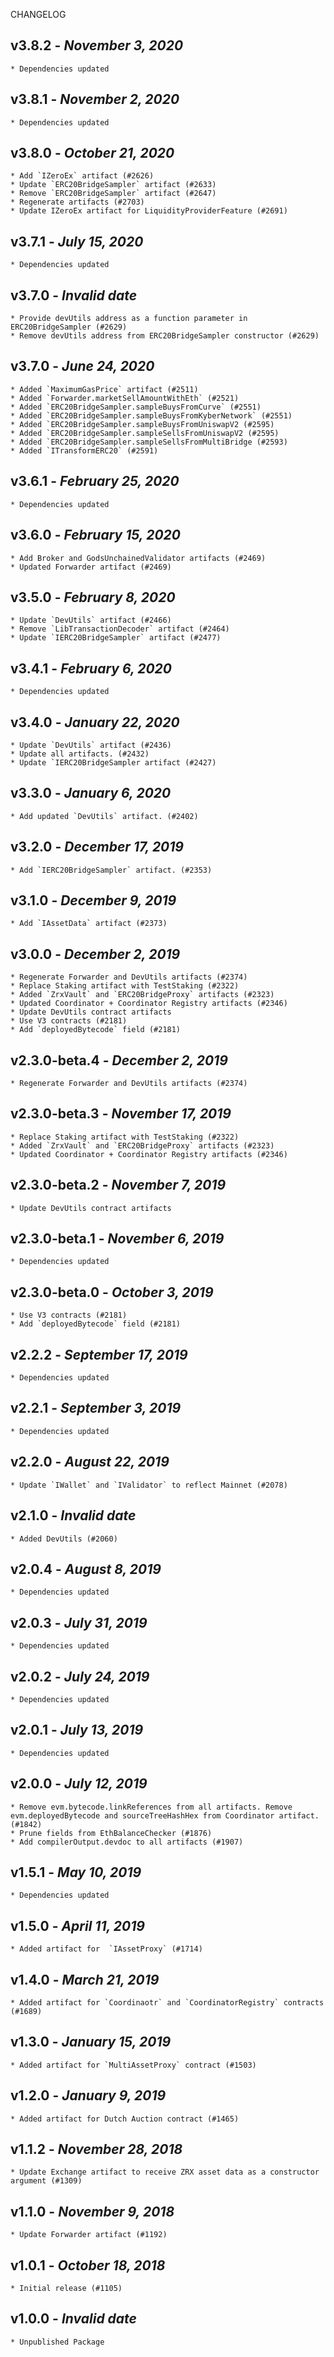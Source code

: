 <!--
changelogUtils.file is auto-generated using the monorepo-scripts package. Don't edit directly.
Edit the package's CHANGELOG.json file only.
-->

CHANGELOG

## v3.8.2 - _November 3, 2020_

    * Dependencies updated

## v3.8.1 - _November 2, 2020_

    * Dependencies updated

## v3.8.0 - _October 21, 2020_

    * Add `IZeroEx` artifact (#2626)
    * Update `ERC20BridgeSampler` artifact (#2633)
    * Remove `ERC20BridgeSampler` artifact (#2647)
    * Regenerate artifacts (#2703)
    * Update IZeroEx artifact for LiquidityProviderFeature (#2691)

## v3.7.1 - _July 15, 2020_

    * Dependencies updated

## v3.7.0 - _Invalid date_

    * Provide devUtils address as a function parameter in ERC20BridgeSampler (#2629)
    * Remove devUtils address from ERC20BridgeSampler constructor (#2629)

## v3.7.0 - _June 24, 2020_

    * Added `MaximumGasPrice` artifact (#2511)
    * Added `Forwarder.marketSellAmountWithEth` (#2521)
    * Added `ERC20BridgeSampler.sampleBuysFromCurve` (#2551)
    * Added `ERC20BridgeSampler.sampleBuysFromKyberNetwork` (#2551)
    * Added `ERC20BridgeSampler.sampleBuysFromUniswapV2 (#2595)
    * Added `ERC20BridgeSampler.sampleSellsFromUniswapV2 (#2595)
    * Added `ERC20BridgeSampler.sampleSellsFromMultiBridge (#2593)
    * Added `ITransformERC20` (#2591)

## v3.6.1 - _February 25, 2020_

    * Dependencies updated

## v3.6.0 - _February 15, 2020_

    * Add Broker and GodsUnchainedValidator artifacts (#2469)
    * Updated Forwarder artifact (#2469)

## v3.5.0 - _February 8, 2020_

    * Update `DevUtils` artifact (#2466)
    * Remove `LibTransactionDecoder` artifact (#2464)
    * Update `IERC20BridgeSampler` artifact (#2477)

## v3.4.1 - _February 6, 2020_

    * Dependencies updated

## v3.4.0 - _January 22, 2020_

    * Update `DevUtils` artifact (#2436)
    * Update all artifacts. (#2432)
    * Update `IERC20BridgeSampler artifact (#2427)

## v3.3.0 - _January 6, 2020_

    * Add updated `DevUtils` artifact. (#2402)

## v3.2.0 - _December 17, 2019_

    * Add `IERC20BridgeSampler` artifact. (#2353)

## v3.1.0 - _December 9, 2019_

    * Add `IAssetData` artifact (#2373)

## v3.0.0 - _December 2, 2019_

    * Regenerate Forwarder and DevUtils artifacts (#2374)
    * Replace Staking artifact with TestStaking (#2322)
    * Added `ZrxVault` and `ERC20BridgeProxy` artifacts (#2323)
    * Updated Coordinator + Coordinator Registry artifacts (#2346)
    * Update DevUtils contract artifacts
    * Use V3 contracts (#2181)
    * Add `deployedBytecode` field (#2181)

## v2.3.0-beta.4 - _December 2, 2019_

    * Regenerate Forwarder and DevUtils artifacts (#2374)

## v2.3.0-beta.3 - _November 17, 2019_

    * Replace Staking artifact with TestStaking (#2322)
    * Added `ZrxVault` and `ERC20BridgeProxy` artifacts (#2323)
    * Updated Coordinator + Coordinator Registry artifacts (#2346)

## v2.3.0-beta.2 - _November 7, 2019_

    * Update DevUtils contract artifacts

## v2.3.0-beta.1 - _November 6, 2019_

    * Dependencies updated

## v2.3.0-beta.0 - _October 3, 2019_

    * Use V3 contracts (#2181)
    * Add `deployedBytecode` field (#2181)

## v2.2.2 - _September 17, 2019_

    * Dependencies updated

## v2.2.1 - _September 3, 2019_

    * Dependencies updated

## v2.2.0 - _August 22, 2019_

    * Update `IWallet` and `IValidator` to reflect Mainnet (#2078)

## v2.1.0 - _Invalid date_

    * Added DevUtils (#2060)

## v2.0.4 - _August 8, 2019_

    * Dependencies updated

## v2.0.3 - _July 31, 2019_

    * Dependencies updated

## v2.0.2 - _July 24, 2019_

    * Dependencies updated

## v2.0.1 - _July 13, 2019_

    * Dependencies updated

## v2.0.0 - _July 12, 2019_

    * Remove evm.bytecode.linkReferences from all artifacts. Remove evm.deployedBytecode and sourceTreeHashHex from Coordinator artifact. (#1842)
    * Prune fields from EthBalanceChecker (#1876)
    * Add compilerOutput.devdoc to all artifacts (#1907)

## v1.5.1 - _May 10, 2019_

    * Dependencies updated

## v1.5.0 - _April 11, 2019_

    * Added artifact for  `IAssetProxy` (#1714)

## v1.4.0 - _March 21, 2019_

    * Added artifact for `Coordinaotr` and `CoordinatorRegistry` contracts (#1689)

## v1.3.0 - _January 15, 2019_

    * Added artifact for `MultiAssetProxy` contract (#1503)

## v1.2.0 - _January 9, 2019_

    * Added artifact for Dutch Auction contract (#1465)

## v1.1.2 - _November 28, 2018_

    * Update Exchange artifact to receive ZRX asset data as a constructor argument (#1309)

## v1.1.0 - _November 9, 2018_

    * Update Forwarder artifact (#1192)

## v1.0.1 - _October 18, 2018_

    * Initial release (#1105)

## v1.0.0 - _Invalid date_

    * Unpublished Package
